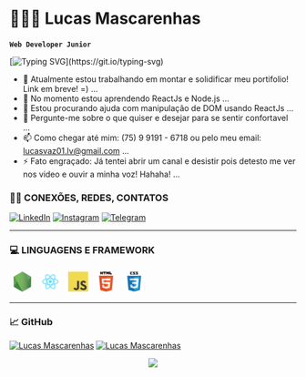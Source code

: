 # 👨🏽‍💻 Lucas Mascarenhas
**`Web Developer Junior`**

[![Typing SVG](https://readme-typing-svg.demolab.com/?lines=Bem+vindo+ao+meu+perfil!;)](https://git.io/typing-svg)
- 🔭 Atualmente estou trabalhando em montar e solidificar meu portifolio! Link em breve! =) ...
- 🌱 No momento estou aprendendo ReactJs e Node.js ...
- 🤔 Estou procurando ajuda com manipulação de DOM usando ReactJs ...
- 💬 Pergunte-me sobre o que quiser e desejar para se sentir confortavel ...
- 📫 Como chegar até mim: (75) 9 9191 - 6718 ou pelo meu email: lucasvaz01.lv@gmail.com ...
- ⚡ Fato engraçado: Já tentei abrir um canal e desistir pois detesto me ver nos video e ouvir a minha voz! Hahaha! ...


### 🤝🏻 CONEXÕES, REDES, CONTATOS


[![LinkedIn](https://img.shields.io/badge/LinkedIn-0077B5?style=for-the-badge&logo=linkedin&logoColor=white)](https://www.linkedin.com/in/lucas-mascarenhas-08502b201/)
[![Instagram](https://img.shields.io/badge/Instagram-E1306C?style=for-the-badge&logo=instagram&logoColor=white)](https://www.instagram.com/eu.luquitas/)
[![Telegram](https://img.shields.io/badge/Telegram-2CA5E0?style=for-the-badge&logo=telegram&logoColor=white)](https://t.me/Lucasmascarenhas0)

---

### 💻 LINGUAGENS E FRAMEWORK

<p float="left">
  <img style="padding:5px;" align="center" alt="NodeJS" width="35px" src="https://raw.githubusercontent.com/github/explore/80688e429a7d4ef2fca1e82350fe8e3517d3494d/topics/nodejs/nodejs.png"/>
  <img style="padding:5px;" align="center" alt="ReactJs" width="35px" src="https://raw.githubusercontent.com/github/explore/80688e429a7d4ef2fca1e82350fe8e3517d3494d/topics/react/react.png"/>
  <img style="padding:5px;" align="center" alt="JavaScript" width="35px" src="https://raw.githubusercontent.com/github/explore/80688e429a7d4ef2fca1e82350fe8e3517d3494d/topics/javascript/javascript.png">
  <img style="padding:5px;" align="center" alt="HTML" width="35px" src="https://raw.githubusercontent.com/github/explore/80688e429a7d4ef2fca1e82350fe8e3517d3494d/topics/html/html.png">
  <img style="padding:5px;" align="center" alt="CSS" width="35px" src="https://raw.githubusercontent.com/github/explore/80688e429a7d4ef2fca1e82350fe8e3517d3494d/topics/css/css.png">
 </p>

---

### 📈 GitHub 

[![Lucas Mascarenhas](https://github-readme-stats.vercel.app/api?username=lucasmascarenhas01&count_private=true&show_icons=true&theme=radical)](https://github.com/anuraghazra/github-readme-stats)
[![Lucas Mascarenhas](https://github-readme-stats.vercel.app/api/top-langs/?username=lucasmascarenhas01&layout=compact&langs_count=10&theme=radical)](https://github.com/anuraghazra/github-readme-stats)

 
<div align="center">
  <img src="https://user-images.githubusercontent.com/122394807/211657175-1a69c0ce-dc37-4471-b4fe-4b4490d5360c.gif" width="300px"/>
</div>

